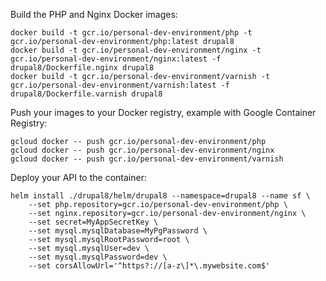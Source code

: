 Build the PHP and Nginx Docker images:
```
docker build -t gcr.io/personal-dev-environment/php -t gcr.io/personal-dev-environment/php:latest drupal8
docker build -t gcr.io/personal-dev-environment/nginx -t gcr.io/personal-dev-environment/nginx:latest -f drupal8/Dockerfile.nginx drupal8
docker build -t gcr.io/personal-dev-environment/varnish -t gcr.io/personal-dev-environment/varnish:latest -f drupal8/Dockerfile.varnish drupal8
```
Push your images to your Docker registry, example with Google Container Registry:
```
gcloud docker -- push gcr.io/personal-dev-environment/php
gcloud docker -- push gcr.io/personal-dev-environment/nginx
gcloud docker -- push gcr.io/personal-dev-environment/varnish
```

Deploy your API to the container:

```
helm install ./drupal8/helm/drupal8 --namespace=drupal8 --name sf \
    --set php.repository=gcr.io/personal-dev-environment/php \
    --set nginx.repository=gcr.io/personal-dev-environment/nginx \
    --set secret=MyAppSecretKey \
    --set mysql.mysqlDatabase=MyPgPassword \
    --set mysql.mysqlRootPassword=root \
    --set mysql.mysqlUser=dev \
    --set mysql.mysqlPassword=dev \
    --set corsAllowUrl='^https?://[a-z\]*\.mywebsite.com$'
```
